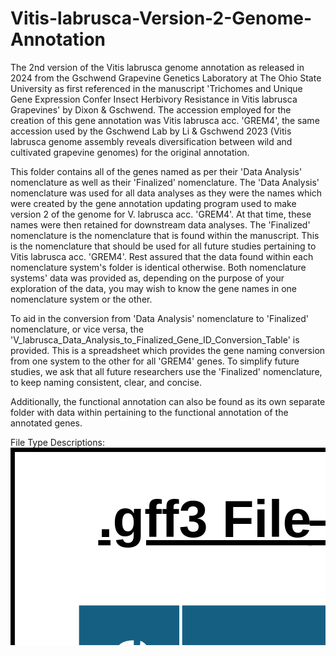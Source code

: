 # Vitis-labrusca-Version-2-Genome-Annotation
The 2nd version of the Vitis labrusca genome annotation as released in 2024 from the Gschwend Grapevine Genetics Laboratory at The Ohio State University as first referenced in the manuscript 'Trichomes and Unique Gene Expression Confer Insect Herbivory Resistance in Vitis labrusca Grapevines' by Dixon & Gschwend.  The accession employed for the creation of this gene annotation was Vitis labrusca acc. 'GREM4', the same accession used by the Gschwend Lab by Li & Gschwend 2023 (Vitis labrusca genome assembly reveals diversification between wild and cultivated grapevine genomes) for the original annotation.

This folder contains all of the genes named as per their 'Data Analysis' nomenclature as well as their 'Finalized' nomenclature.  The 'Data Analysis' nomenclature was used for all data analyses as they were the names which were created by the gene annotation updating program used to make version 2 of the genome for V. labrusca acc. 'GREM4'.  At that time, these names were then retained for downstream data analyses.  The 'Finalized' nomenclature is the nomenclature that is found within the manuscript.  This is the nomenclature that should be used for all future studies pertaining to Vitis labrusca acc. 'GREM4'.  Rest assured that the data found within each nomenclature system's folder is identical otherwise.  Both nomenclature systems' data was provided as, depending on the purpose of your exploration of the data, you may wish to know the gene names in one nomenclature system or the other.

To aid in the conversion from 'Data Analysis' nomenclature to 'Finalized' nomenclature, or vice versa, the 'V_labrusca_Data_Analysis_to_Finalized_Gene_ID_Conversion_Table' is provided.  This is a spreadsheet which provides the gene naming conversion from one system to the other for all 'GREM4' genes.  To simplify future studies, we ask that all future researchers use the 'Finalized' nomenclature, to keep naming consistent, clear, and concise.

Additionally, the functional annotation can also be found as its own separate folder with data within pertaining to the functional annotation of the annotated genes.

File Type Descriptions:
<svg width="6248" height="3912" xmlns="http://www.w3.org/2000/svg" xmlns:xlink="http://www.w3.org/1999/xlink" xml:space="preserve" overflow="hidden"><g transform="translate(58 51)"><rect x="-54.5002" y="-47.4999" width="5727" height="3905" stroke="#000000" stroke-width="6.875" stroke-miterlimit="8" fill="#FFFFFF"/><text font-family="Aptos,Aptos_MSFontService,sans-serif" font-weight="400" font-size="83" transform="matrix(1 0 0 1 82.3841 1045)">1</text><text font-family="Aptos,Aptos_MSFontService,sans-serif" font-weight="400" font-size="83" transform="matrix(1 0 0 1 247.384 1045)">funannotate</text><text font-family="Aptos,Aptos_MSFontService,sans-serif" font-weight="400" font-size="83" transform="matrix(1 0 0 1 742.384 1045)">gene</text><text font-family="Aptos,Aptos_MSFontService,sans-serif" font-weight="400" font-size="83" transform="matrix(1 0 0 1 1402.38 1045)">44511</text><text font-family="Aptos,Aptos_MSFontService,sans-serif" font-weight="400" font-size="83" transform="matrix(1 0 0 1 1732.38 1045)">46363</text><text font-family="Aptos,Aptos_MSFontService,sans-serif" font-weight="400" font-size="83" transform="matrix(1 0 0 1 2062.38 1045)">.</text><text font-family="Aptos,Aptos_MSFontService,sans-serif" font-weight="400" font-size="83" transform="matrix(1 0 0 1 2227.38 1045)">-</text><text font-family="Aptos,Aptos_MSFontService,sans-serif" font-weight="400" font-size="83" transform="matrix(1 0 0 1 2392.38 1045)">.</text><text font-family="Aptos,Aptos_MSFontService,sans-serif" font-weight="400" font-size="83" transform="matrix(1 0 0 1 2557.38 1045)">ID=Vitla_GREM4_1g0.9;</text><text font-family="Aptos,Aptos_MSFontService,sans-serif" font-weight="400" font-size="83" transform="matrix(1 0 0 1 82.3841 1144)">1</text><text font-family="Aptos,Aptos_MSFontService,sans-serif" font-weight="400" font-size="83" transform="matrix(1 0 0 1 247.384 1144)">funannotate</text><text font-family="Aptos,Aptos_MSFontService,sans-serif" font-weight="400" font-size="83" transform="matrix(1 0 0 1 742.384 1144)">mRNA</text><text font-family="Aptos,Aptos_MSFontService,sans-serif" font-weight="400" font-size="83" transform="matrix(1 0 0 1 1402.38 1144)">44511</text><text font-family="Aptos,Aptos_MSFontService,sans-serif" font-weight="400" font-size="83" transform="matrix(1 0 0 1 1732.38 1144)">46363</text><text font-family="Aptos,Aptos_MSFontService,sans-serif" font-weight="400" font-size="83" transform="matrix(1 0 0 1 2062.38 1144)">.</text><text font-family="Aptos,Aptos_MSFontService,sans-serif" font-weight="400" font-size="83" transform="matrix(1 0 0 1 2227.38 1144)">-</text><text font-family="Aptos,Aptos_MSFontService,sans-serif" font-weight="400" font-size="83" transform="matrix(1 0 0 1 2392.38 1144)">.</text><text font-family="Aptos,Aptos_MSFontService,sans-serif" font-weight="400" font-size="83" transform="matrix(1 0 0 1 2557.38 1144)">ID=Vitla_GREM4_1g0.9</text><text font-family="Aptos,Aptos_MSFontService,sans-serif" font-weight="400" font-size="83" transform="matrix(1 0 0 1 3374.36 1144)">-</text><text font-family="Aptos,Aptos_MSFontService,sans-serif" font-weight="400" font-size="83" transform="matrix(1 0 0 1 3397.88 1144)">T1;Parent=Vitla_GREM4_1g0.9;product=hypothetical protein;</text><text font-family="Aptos,Aptos_MSFontService,sans-serif" font-weight="400" font-size="83" transform="matrix(1 0 0 1 82.3841 1243)">1</text><text font-family="Aptos,Aptos_MSFontService,sans-serif" font-weight="400" font-size="83" transform="matrix(1 0 0 1 247.384 1243)">funannotate</text><text font-family="Aptos,Aptos_MSFontService,sans-serif" font-weight="400" font-size="83" transform="matrix(1 0 0 1 742.384 1243)">five_prime_UTR</text><text font-family="Aptos,Aptos_MSFontService,sans-serif" font-weight="400" font-size="83" transform="matrix(1 0 0 1 1402.38 1243)">45862</text><text font-family="Aptos,Aptos_MSFontService,sans-serif" font-weight="400" font-size="83" transform="matrix(1 0 0 1 1732.38 1243)">46363</text><text font-family="Aptos,Aptos_MSFontService,sans-serif" font-weight="400" font-size="83" transform="matrix(1 0 0 1 2062.38 1243)">.</text><text font-family="Aptos,Aptos_MSFontService,sans-serif" font-weight="400" font-size="83" transform="matrix(1 0 0 1 2227.38 1243)">-</text><text font-family="Aptos,Aptos_MSFontService,sans-serif" font-weight="400" font-size="83" transform="matrix(1 0 0 1 2392.38 1243)">.</text><text font-family="Aptos,Aptos_MSFontService,sans-serif" font-weight="400" font-size="83" transform="matrix(1 0 0 1 2557.38 1243)">ID=Vitla_GREM4_1g0.9</text><text font-family="Aptos,Aptos_MSFontService,sans-serif" font-weight="400" font-size="83" transform="matrix(1 0 0 1 3374.36 1243)">-</text><text font-family="Aptos,Aptos_MSFontService,sans-serif" font-weight="400" font-size="83" transform="matrix(1 0 0 1 3397.88 1243)">T1.utr5p1;Parent=Vitla_GREM4_1g0.9</text><text font-family="Aptos,Aptos_MSFontService,sans-serif" font-weight="400" font-size="83" transform="matrix(1 0 0 1 4731.21 1243)">-</text><text font-family="Aptos,Aptos_MSFontService,sans-serif" font-weight="400" font-size="83" transform="matrix(1 0 0 1 4754.73 1243)">T1;</text><text font-family="Aptos,Aptos_MSFontService,sans-serif" font-weight="400" font-size="83" transform="matrix(1 0 0 1 82.3841 1342)">1</text><text font-family="Aptos,Aptos_MSFontService,sans-serif" font-weight="400" font-size="83" transform="matrix(1 0 0 1 247.384 1342)">funannotate</text><text font-family="Aptos,Aptos_MSFontService,sans-serif" font-weight="400" font-size="83" transform="matrix(1 0 0 1 742.384 1342)">exon</text><text font-family="Aptos,Aptos_MSFontService,sans-serif" font-weight="400" font-size="83" transform="matrix(1 0 0 1 1402.38 1342)">45555</text><text font-family="Aptos,Aptos_MSFontService,sans-serif" font-weight="400" font-size="83" transform="matrix(1 0 0 1 1732.38 1342)">46363</text><text font-family="Aptos,Aptos_MSFontService,sans-serif" font-weight="400" font-size="83" transform="matrix(1 0 0 1 2062.38 1342)">.</text><text font-family="Aptos,Aptos_MSFontService,sans-serif" font-weight="400" font-size="83" transform="matrix(1 0 0 1 2227.38 1342)">-</text><text font-family="Aptos,Aptos_MSFontService,sans-serif" font-weight="400" font-size="83" transform="matrix(1 0 0 1 2392.38 1342)">.</text><text font-family="Aptos,Aptos_MSFontService,sans-serif" font-weight="400" font-size="83" transform="matrix(1 0 0 1 2557.38 1342)">ID=Vitla_GREM4_1g0.9</text><text font-family="Aptos,Aptos_MSFontService,sans-serif" font-weight="400" font-size="83" transform="matrix(1 0 0 1 3374.36 1342)">-</text><text font-family="Aptos,Aptos_MSFontService,sans-serif" font-weight="400" font-size="83" transform="matrix(1 0 0 1 3397.88 1342)">T1.exon1;Parent=Vitla_GREM4_1g0.9</text><text font-family="Aptos,Aptos_MSFontService,sans-serif" font-weight="400" font-size="83" transform="matrix(1 0 0 1 4708.34 1342)">-</text><text font-family="Aptos,Aptos_MSFontService,sans-serif" font-weight="400" font-size="83" transform="matrix(1 0 0 1 4731.85 1342)">T1;</text><text font-family="Aptos,Aptos_MSFontService,sans-serif" font-weight="400" font-size="83" transform="matrix(1 0 0 1 82.3841 1441)">1</text><text font-family="Aptos,Aptos_MSFontService,sans-serif" font-weight="400" font-size="83" transform="matrix(1 0 0 1 247.384 1441)">funannotate</text><text font-family="Aptos,Aptos_MSFontService,sans-serif" font-weight="400" font-size="83" transform="matrix(1 0 0 1 742.384 1441)">exon</text><text font-family="Aptos,Aptos_MSFontService,sans-serif" font-weight="400" font-size="83" transform="matrix(1 0 0 1 1402.38 1441)">45367</text><text font-family="Aptos,Aptos_MSFontService,sans-serif" font-weight="400" font-size="83" transform="matrix(1 0 0 1 1732.38 1441)">45452</text><text font-family="Aptos,Aptos_MSFontService,sans-serif" font-weight="400" font-size="83" transform="matrix(1 0 0 1 2062.38 1441)">.</text><text font-family="Aptos,Aptos_MSFontService,sans-serif" font-weight="400" font-size="83" transform="matrix(1 0 0 1 2227.38 1441)">-</text><text font-family="Aptos,Aptos_MSFontService,sans-serif" font-weight="400" font-size="83" transform="matrix(1 0 0 1 2392.38 1441)">.</text><text font-family="Aptos,Aptos_MSFontService,sans-serif" font-weight="400" font-size="83" transform="matrix(1 0 0 1 2557.38 1441)">ID=Vitla_GREM4_1g0.9</text><text font-family="Aptos,Aptos_MSFontService,sans-serif" font-weight="400" font-size="83" transform="matrix(1 0 0 1 3374.36 1441)">-</text><text font-family="Aptos,Aptos_MSFontService,sans-serif" font-weight="400" font-size="83" transform="matrix(1 0 0 1 3397.88 1441)">T1.exon2;Parent=Vitla_GREM4_1g0.9</text><text font-family="Aptos,Aptos_MSFontService,sans-serif" font-weight="400" font-size="83" transform="matrix(1 0 0 1 4708.34 1441)">-</text><text font-family="Aptos,Aptos_MSFontService,sans-serif" font-weight="400" font-size="83" transform="matrix(1 0 0 1 4731.85 1441)">T1;</text><text font-family="Aptos,Aptos_MSFontService,sans-serif" font-weight="400" font-size="83" transform="matrix(1 0 0 1 82.3841 1540)">1</text><text font-family="Aptos,Aptos_MSFontService,sans-serif" font-weight="400" font-size="83" transform="matrix(1 0 0 1 247.384 1540)">funannotate</text><text font-family="Aptos,Aptos_MSFontService,sans-serif" font-weight="400" font-size="83" transform="matrix(1 0 0 1 742.384 1540)">exon</text><text font-family="Aptos,Aptos_MSFontService,sans-serif" font-weight="400" font-size="83" transform="matrix(1 0 0 1 1402.38 1540)">44511</text><text font-family="Aptos,Aptos_MSFontService,sans-serif" font-weight="400" font-size="83" transform="matrix(1 0 0 1 1732.38 1540)">45229</text><text font-family="Aptos,Aptos_MSFontService,sans-serif" font-weight="400" font-size="83" transform="matrix(1 0 0 1 2062.38 1540)">.</text><text font-family="Aptos,Aptos_MSFontService,sans-serif" font-weight="400" font-size="83" transform="matrix(1 0 0 1 2227.38 1540)">-</text><text font-family="Aptos,Aptos_MSFontService,sans-serif" font-weight="400" font-size="83" transform="matrix(1 0 0 1 2392.38 1540)">.</text><text font-family="Aptos,Aptos_MSFontService,sans-serif" font-weight="400" font-size="83" transform="matrix(1 0 0 1 2557.38 1540)">ID=Vitla_GREM4_1g0.9</text><text font-family="Aptos,Aptos_MSFontService,sans-serif" font-weight="400" font-size="83" transform="matrix(1 0 0 1 3374.36 1540)">-</text><text font-family="Aptos,Aptos_MSFontService,sans-serif" font-weight="400" font-size="83" transform="matrix(1 0 0 1 3397.88 1540)">T1.exon3;Parent=Vitla_GREM4_1g0.9</text><text font-family="Aptos,Aptos_MSFontService,sans-serif" font-weight="400" font-size="83" transform="matrix(1 0 0 1 4708.34 1540)">-</text><text font-family="Aptos,Aptos_MSFontService,sans-serif" font-weight="400" font-size="83" transform="matrix(1 0 0 1 4731.85 1540)">T1;</text><text font-family="Aptos,Aptos_MSFontService,sans-serif" font-weight="400" font-size="83" transform="matrix(1 0 0 1 82.3841 1639)">1</text><text font-family="Aptos,Aptos_MSFontService,sans-serif" font-weight="400" font-size="83" transform="matrix(1 0 0 1 247.384 1639)">funannotate</text><text font-family="Aptos,Aptos_MSFontService,sans-serif" font-weight="400" font-size="83" transform="matrix(1 0 0 1 742.384 1639)">three_prime_UTR</text><text font-family="Aptos,Aptos_MSFontService,sans-serif" font-weight="400" font-size="83" transform="matrix(1 0 0 1 1402.38 1639)">44511</text><text font-family="Aptos,Aptos_MSFontService,sans-serif" font-weight="400" font-size="83" transform="matrix(1 0 0 1 1732.38 1639)">44944</text><text font-family="Aptos,Aptos_MSFontService,sans-serif" font-weight="400" font-size="83" transform="matrix(1 0 0 1 2062.38 1639)">.</text><text font-family="Aptos,Aptos_MSFontService,sans-serif" font-weight="400" font-size="83" transform="matrix(1 0 0 1 2227.38 1639)">-</text><text font-family="Aptos,Aptos_MSFontService,sans-serif" font-weight="400" font-size="83" transform="matrix(1 0 0 1 2392.38 1639)">.</text><text font-family="Aptos,Aptos_MSFontService,sans-serif" font-weight="400" font-size="83" transform="matrix(1 0 0 1 2557.38 1639)">ID=Vitla_GREM4_1g0.9</text><text font-family="Aptos,Aptos_MSFontService,sans-serif" font-weight="400" font-size="83" transform="matrix(1 0 0 1 3374.36 1639)">-</text><text font-family="Aptos,Aptos_MSFontService,sans-serif" font-weight="400" font-size="83" transform="matrix(1 0 0 1 3397.88 1639)">T1.utr3p1;Parent=Vitla_GREM4_1g0.9</text><text font-family="Aptos,Aptos_MSFontService,sans-serif" font-weight="400" font-size="83" transform="matrix(1 0 0 1 4731.21 1639)">-</text><text font-family="Aptos,Aptos_MSFontService,sans-serif" font-weight="400" font-size="83" transform="matrix(1 0 0 1 4754.73 1639)">T1;</text><text font-family="Aptos,Aptos_MSFontService,sans-serif" font-weight="400" font-size="83" transform="matrix(1 0 0 1 82.3841 1738)">1</text><text font-family="Aptos,Aptos_MSFontService,sans-serif" font-weight="400" font-size="83" transform="matrix(1 0 0 1 247.384 1738)">funannotate</text><text font-family="Aptos,Aptos_MSFontService,sans-serif" font-weight="400" font-size="83" transform="matrix(1 0 0 1 742.384 1738)">CDS</text><text font-family="Aptos,Aptos_MSFontService,sans-serif" font-weight="400" font-size="83" transform="matrix(1 0 0 1 1402.38 1738)">45555</text><text font-family="Aptos,Aptos_MSFontService,sans-serif" font-weight="400" font-size="83" transform="matrix(1 0 0 1 1732.38 1738)">45861</text><text font-family="Aptos,Aptos_MSFontService,sans-serif" font-weight="400" font-size="83" transform="matrix(1 0 0 1 2062.38 1738)">.</text><text font-family="Aptos,Aptos_MSFontService,sans-serif" font-weight="400" font-size="83" transform="matrix(1 0 0 1 2227.38 1738)">-</text><text font-family="Aptos,Aptos_MSFontService,sans-serif" font-weight="400" font-size="83" transform="matrix(1 0 0 1 2392.38 1738)">0</text><text font-family="Aptos,Aptos_MSFontService,sans-serif" font-weight="400" font-size="83" transform="matrix(1 0 0 1 2557.38 1738)">ID=Vitla_GREM4_1g0.9</text><text font-family="Aptos,Aptos_MSFontService,sans-serif" font-weight="400" font-size="83" transform="matrix(1 0 0 1 3374.36 1738)">-</text><text font-family="Aptos,Aptos_MSFontService,sans-serif" font-weight="400" font-size="83" transform="matrix(1 0 0 1 3397.88 1738)">T1.cds;Parent=Vitla_GREM4_1g0.9</text><text font-family="Aptos,Aptos_MSFontService,sans-serif" font-weight="400" font-size="83" transform="matrix(1 0 0 1 4626.12 1738)">-</text><text font-family="Aptos,Aptos_MSFontService,sans-serif" font-weight="400" font-size="83" transform="matrix(1 0 0 1 4649.63 1738)">T1;</text><text font-family="Aptos,Aptos_MSFontService,sans-serif" font-weight="400" font-size="83" transform="matrix(1 0 0 1 82.3841 1837)">1</text><text font-family="Aptos,Aptos_MSFontService,sans-serif" font-weight="400" font-size="83" transform="matrix(1 0 0 1 247.384 1837)">funannotate</text><text font-family="Aptos,Aptos_MSFontService,sans-serif" font-weight="400" font-size="83" transform="matrix(1 0 0 1 742.384 1837)">CDS</text><text font-family="Aptos,Aptos_MSFontService,sans-serif" font-weight="400" font-size="83" transform="matrix(1 0 0 1 1402.38 1837)">45367</text><text font-family="Aptos,Aptos_MSFontService,sans-serif" font-weight="400" font-size="83" transform="matrix(1 0 0 1 1732.38 1837)">45452</text><text font-family="Aptos,Aptos_MSFontService,sans-serif" font-weight="400" font-size="83" transform="matrix(1 0 0 1 2062.38 1837)">.</text><text font-family="Aptos,Aptos_MSFontService,sans-serif" font-weight="400" font-size="83" transform="matrix(1 0 0 1 2227.38 1837)">-</text><text font-family="Aptos,Aptos_MSFontService,sans-serif" font-weight="400" font-size="83" transform="matrix(1 0 0 1 2392.38 1837)">2</text><text font-family="Aptos,Aptos_MSFontService,sans-serif" font-weight="400" font-size="83" transform="matrix(1 0 0 1 2557.38 1837)">ID=Vitla_GREM4_1g0.9</text><text font-family="Aptos,Aptos_MSFontService,sans-serif" font-weight="400" font-size="83" transform="matrix(1 0 0 1 3374.36 1837)">-</text><text font-family="Aptos,Aptos_MSFontService,sans-serif" font-weight="400" font-size="83" transform="matrix(1 0 0 1 3397.88 1837)">T1.cds;Parent=Vitla_GREM4_1g0.9</text><text font-family="Aptos,Aptos_MSFontService,sans-serif" font-weight="400" font-size="83" transform="matrix(1 0 0 1 4626.12 1837)">-</text><text font-family="Aptos,Aptos_MSFontService,sans-serif" font-weight="400" font-size="83" transform="matrix(1 0 0 1 4649.63 1837)">T1;</text><text font-family="Aptos,Aptos_MSFontService,sans-serif" font-weight="400" font-size="83" transform="matrix(1 0 0 1 82.3841 1936)">1</text><text font-family="Aptos,Aptos_MSFontService,sans-serif" font-weight="400" font-size="83" transform="matrix(1 0 0 1 247.384 1936)">funannotate</text><text font-family="Aptos,Aptos_MSFontService,sans-serif" font-weight="400" font-size="83" transform="matrix(1 0 0 1 742.384 1936)">CDS</text><text font-family="Aptos,Aptos_MSFontService,sans-serif" font-weight="400" font-size="83" transform="matrix(1 0 0 1 1402.38 1936)">44945</text><text font-family="Aptos,Aptos_MSFontService,sans-serif" font-weight="400" font-size="83" transform="matrix(1 0 0 1 1732.38 1936)">45229</text><text font-family="Aptos,Aptos_MSFontService,sans-serif" font-weight="400" font-size="83" transform="matrix(1 0 0 1 2062.38 1936)">.</text><text font-family="Aptos,Aptos_MSFontService,sans-serif" font-weight="400" font-size="83" transform="matrix(1 0 0 1 2227.38 1936)">-</text><text font-family="Aptos,Aptos_MSFontService,sans-serif" font-weight="400" font-size="83" transform="matrix(1 0 0 1 2392.38 1936)">0</text><text font-family="Aptos,Aptos_MSFontService,sans-serif" font-weight="400" font-size="83" transform="matrix(1 0 0 1 2557.38 1936)">ID=Vitla_GREM4_1g0.9</text><text font-family="Aptos,Aptos_MSFontService,sans-serif" font-weight="400" font-size="83" transform="matrix(1 0 0 1 3374.36 1936)">-</text><text font-family="Aptos,Aptos_MSFontService,sans-serif" font-weight="400" font-size="83" transform="matrix(1 0 0 1 3397.88 1936)">T1.cds;Parent=Vitla_GREM4_1g0.9</text><text font-family="Aptos,Aptos_MSFontService,sans-serif" font-weight="400" font-size="83" transform="matrix(1 0 0 1 4626.12 1936)">-</text><text font-family="Aptos,Aptos_MSFontService,sans-serif" font-weight="400" font-size="83" transform="matrix(1 0 0 1 4649.63 1936)">T1;</text><text font-family="Aptos,Aptos_MSFontService,sans-serif" font-weight="700" font-size="83" text-decoration="underline" transform="matrix(1 0 0 1 82.3849 92)">.gff3 File </text><text font-family="Aptos,Aptos_MSFontService,sans-serif" font-weight="700" font-size="83" text-decoration="underline" transform="matrix(1 0 0 1 418.252 92)">–</text><text font-family="Aptos,Aptos_MSFontService,sans-serif" font-weight="700" font-size="83" text-decoration="underline" transform="matrix(1 0 0 1 472.679 92)">The Gene Annotation File</text><path d="M49.3842 199.288 214.384 199.288 214.384 958.288 49.3842 958.288Z" fill="#156082" fill-rule="evenodd"/><path d="M214.384 199.288 709.384 199.288 709.384 958.288 214.384 958.288Z" fill="#156082" fill-rule="evenodd"/><path d="M709.384 199.288 1369.38 199.288 1369.38 958.288 709.384 958.288Z" fill="#156082" fill-rule="evenodd"/><path d="M1369.38 199.288 1666.38 199.288 1666.38 958.288 1369.38 958.288Z" fill="#156082" fill-rule="evenodd"/><path d="M1666.38 199.288 1996.38 199.288 1996.38 958.288 1666.38 958.288Z" fill="#156082" fill-rule="evenodd"/><path d="M1996.38 199.288 2194.38 199.288 2194.38 958.288 1996.38 958.288Z" fill="#156082" fill-rule="evenodd"/><path d="M2194.38 199.288 2359.38 199.288 2359.38 958.288 2194.38 958.288Z" fill="#156082" fill-rule="evenodd"/><path d="M2359.38 199.288 2524.38 199.288 2524.38 958.288 2359.38 958.288Z" fill="#156082" fill-rule="evenodd"/><path d="M2524.38 199.288 5626.38 199.288 5626.38 958.288 2524.38 958.288Z" fill="#156082" fill-rule="evenodd"/><path d="M214.384 196.996 214.384 965.163" stroke="#FFFFFF" stroke-width="4.58333" stroke-linejoin="round" stroke-miterlimit="10" fill="none" fill-rule="evenodd"/><path d="M709.384 196.996 709.384 965.163" stroke="#FFFFFF" stroke-width="4.58333" stroke-linejoin="round" stroke-miterlimit="10" fill="none" fill-rule="evenodd"/><path d="M1369.38 196.996 1369.38 965.163" stroke="#FFFFFF" stroke-width="4.58333" stroke-linejoin="round" stroke-miterlimit="10" fill="none" fill-rule="evenodd"/><path d="M1666.38 196.996 1666.38 965.163" stroke="#FFFFFF" stroke-width="4.58333" stroke-linejoin="round" stroke-miterlimit="10" fill="none" fill-rule="evenodd"/><path d="M1996.38 196.996 1996.38 965.163" stroke="#FFFFFF" stroke-width="4.58333" stroke-linejoin="round" stroke-miterlimit="10" fill="none" fill-rule="evenodd"/><path d="M2194.38 196.996 2194.38 965.163" stroke="#FFFFFF" stroke-width="4.58333" stroke-linejoin="round" stroke-miterlimit="10" fill="none" fill-rule="evenodd"/><path d="M2359.38 196.996 2359.38 965.163" stroke="#FFFFFF" stroke-width="4.58333" stroke-linejoin="round" stroke-miterlimit="10" fill="none" fill-rule="evenodd"/><path d="M2524.38 196.996 2524.38 965.163" stroke="#FFFFFF" stroke-width="4.58333" stroke-linejoin="round" stroke-miterlimit="10" fill="none" fill-rule="evenodd"/><path d="M49.3842 196.996 49.3842 965.163" stroke="#FFFFFF" stroke-width="4.58333" stroke-linejoin="round" stroke-miterlimit="10" fill="none" fill-rule="evenodd"/><path d="M5626.38 196.996 5626.38 965.163" stroke="#FFFFFF" stroke-width="4.58333" stroke-linejoin="round" stroke-miterlimit="10" fill="none" fill-rule="evenodd"/><path d="M47.0925 199.288 5628.68 199.288" stroke="#FFFFFF" stroke-width="4.58333" stroke-linejoin="round" stroke-miterlimit="10" fill="none" fill-rule="evenodd"/><path d="M47.0925 958.288 5628.68 958.288" stroke="#FFFFFF" stroke-width="13.75" stroke-linejoin="round" stroke-miterlimit="10" fill="none" fill-rule="evenodd"/><text fill="#FFFFFF" font-family="Aptos,Aptos_MSFontService,sans-serif" font-weight="700" font-size="99" transform="matrix(6.12323e-17 -1 1 6.12323e-17 4106.99 892)">Attributes</text><text fill="#FFFFFF" font-family="Aptos,Aptos_MSFontService,sans-serif" font-weight="700" font-size="99" transform="matrix(6.12323e-17 -1 1 6.12323e-17 2473.49 892)">Phase</text><text fill="#FFFFFF" font-family="Aptos,Aptos_MSFontService,sans-serif" font-weight="700" font-size="99" transform="matrix(6.12323e-17 -1 1 6.12323e-17 2308.49 892)">Strand</text><text fill="#FFFFFF" font-family="Aptos,Aptos_MSFontService,sans-serif" font-weight="700" font-size="99" transform="matrix(6.12323e-17 -1 1 6.12323e-17 2126.99 892)">Score</text><text fill="#FFFFFF" font-family="Aptos,Aptos_MSFontService,sans-serif" font-weight="700" font-size="99" transform="matrix(6.12323e-17 -1 1 6.12323e-17 1862.99 892)">End Site</text><text fill="#FFFFFF" font-family="Aptos,Aptos_MSFontService,sans-serif" font-weight="700" font-size="99" transform="matrix(6.12323e-17 -1 1 6.12323e-17 1549.49 892)">Start Site</text><text fill="#FFFFFF" font-family="Aptos,Aptos_MSFontService,sans-serif" font-weight="700" font-size="99" transform="matrix(6.12323e-17 -1 1 6.12323e-17 1070.99 892)">Feature Type</text><text fill="#FFFFFF" font-family="Aptos,Aptos_MSFontService,sans-serif" font-weight="700" font-size="99" transform="matrix(6.12323e-17 -1 1 6.12323e-17 434.086 892)">Annotation </text><text fill="#FFFFFF" font-family="Aptos,Aptos_MSFontService,sans-serif" font-weight="700" font-size="99" transform="matrix(6.12323e-17 -1 1 6.12323e-17 553.086 892)">Program</text><text fill="#FFFFFF" font-family="Aptos,Aptos_MSFontService,sans-serif" font-weight="700" font-size="99" transform="matrix(6.12323e-17 -1 1 6.12323e-17 163.486 892)">Chromosome</text><text fill="#467886" font-family="Aptos,Aptos_MSFontService,sans-serif" font-weight="400" font-size="83" text-decoration="underline" transform="matrix(1 0 0 1 3096.24 125)">https://learn.gencore.bio.nyu.edu/ngs</text><text fill="#467886" font-family="Aptos,Aptos_MSFontService,sans-serif" font-weight="400" font-size="83" text-decoration="underline" transform="matrix(1 0 0 1 4444.2 125)">-</text><text fill="#467886" font-family="Aptos,Aptos_MSFontService,sans-serif" font-weight="400" font-size="83" text-decoration="underline" transform="matrix(1 0 0 1 4472.27 125)">file</text><text fill="#467886" font-family="Aptos,Aptos_MSFontService,sans-serif" font-weight="400" font-size="83" text-decoration="underline" transform="matrix(1 0 0 1 4581.12 125)">-</text><text fill="#467886" font-family="Aptos,Aptos_MSFontService,sans-serif" font-weight="400" font-size="83" text-decoration="underline" transform="matrix(1 0 0 1 4609.2 125)">formats/gff3</text><text fill="#467886" font-family="Aptos,Aptos_MSFontService,sans-serif" font-weight="400" font-size="83" text-decoration="underline" transform="matrix(1 0 0 1 5042.62 125)">-</text><text fill="#467886" font-family="Aptos,Aptos_MSFontService,sans-serif" font-weight="400" font-size="83" text-decoration="underline" transform="matrix(1 0 0 1 5070.69 125)">format/</text><path d="M0 2069.34 460.341 2069.34 460.341 2216.39 0 2216.39Z" fill="#CCD2D8" fill-rule="evenodd"/><path d="M460.341 2069.34 5626.38 2069.34 5626.38 2216.39 460.341 2216.39Z" fill="#CCD2D8" fill-rule="evenodd"/><path d="M0 2216.39 460.341 2216.39 460.341 2579.39 0 2579.39Z" fill="#E7EAED" fill-rule="evenodd"/><path d="M460.341 2216.39 5626.38 2216.39 5626.38 2579.39 460.341 2579.39Z" fill="#E7EAED" fill-rule="evenodd"/><path d="M0 2579.39 460.341 2579.39 460.341 2855.56 0 2855.56Z" fill="#CCD2D8" fill-rule="evenodd"/><path d="M460.341 2579.39 5626.38 2579.39 5626.38 2855.56 460.341 2855.56Z" fill="#CCD2D8" fill-rule="evenodd"/><path d="M0 2855.56 460.341 2855.56 460.341 3218.56 0 3218.56Z" fill="#E7EAED" fill-rule="evenodd"/><path d="M460.341 2855.56 5626.38 2855.56 5626.38 3218.56 460.341 3218.56Z" fill="#E7EAED" fill-rule="evenodd"/><path d="M0 3218.56 460.341 3218.56 460.341 3365.62 0 3365.62Z" fill="#CCD2D8" fill-rule="evenodd"/><path d="M460.341 3218.56 5626.38 3218.56 5626.38 3365.62 460.341 3365.62Z" fill="#CCD2D8" fill-rule="evenodd"/><path d="M0 3365.62 460.341 3365.62 460.341 3512.67 0 3512.67Z" fill="#E7EAED" fill-rule="evenodd"/><path d="M460.341 3365.62 5626.38 3365.62 5626.38 3512.67 460.341 3512.67Z" fill="#E7EAED" fill-rule="evenodd"/><path d="M0 3512.67 460.341 3512.67 460.341 3788.84 0 3788.84Z" fill="#CCD2D8" fill-rule="evenodd"/><path d="M460.341 3512.67 5626.38 3512.67 5626.38 3788.84 460.341 3788.84Z" fill="#CCD2D8" fill-rule="evenodd"/><path d="M460.341 2067.05 460.341 3791.13" stroke="#FFFFFF" stroke-width="4.58333" stroke-linejoin="round" stroke-miterlimit="10" fill="none" fill-rule="evenodd"/><path d="M-2.29167 2216.39 5628.68 2216.39" stroke="#FFFFFF" stroke-width="4.58333" stroke-linejoin="round" stroke-miterlimit="10" fill="none" fill-rule="evenodd"/><path d="M-2.29167 2579.39 5628.68 2579.39" stroke="#FFFFFF" stroke-width="4.58333" stroke-linejoin="round" stroke-miterlimit="10" fill="none" fill-rule="evenodd"/><path d="M-2.29167 2855.56 5628.68 2855.56" stroke="#FFFFFF" stroke-width="4.58333" stroke-linejoin="round" stroke-miterlimit="10" fill="none" fill-rule="evenodd"/><path d="M-2.29167 3218.56 5628.68 3218.56" stroke="#FFFFFF" stroke-width="4.58333" stroke-linejoin="round" stroke-miterlimit="10" fill="none" fill-rule="evenodd"/><path d="M-2.29167 3365.62 5628.68 3365.62" stroke="#FFFFFF" stroke-width="4.58333" stroke-linejoin="round" stroke-miterlimit="10" fill="none" fill-rule="evenodd"/><path d="M-2.29167 3512.67 5628.68 3512.67" stroke="#FFFFFF" stroke-width="4.58333" stroke-linejoin="round" stroke-miterlimit="10" fill="none" fill-rule="evenodd"/><path d="M0 2067.05 0 3791.13" stroke="#FFFFFF" stroke-width="4.58333" stroke-linejoin="round" stroke-miterlimit="10" fill="none" fill-rule="evenodd"/><path d="M5626.38 2067.05 5626.38 3791.13" stroke="#FFFFFF" stroke-width="4.58333" stroke-linejoin="round" stroke-miterlimit="10" fill="none" fill-rule="evenodd"/><path d="M-2.29167 2069.34 5628.68 2069.34" stroke="#FFFFFF" stroke-width="4.58333" stroke-linejoin="round" stroke-miterlimit="10" fill="none" fill-rule="evenodd"/><path d="M-2.29167 3788.84 5628.68 3788.84" stroke="#FFFFFF" stroke-width="4.58333" stroke-linejoin="round" stroke-miterlimit="10" fill="none" fill-rule="evenodd"/><g><text font-family="Aptos,Aptos_MSFontService,sans-serif" font-weight="400" font-size="92" transform="matrix(1 0 0 1 493.341 2171)">The full genic region which contains the 3’</text></g><text font-family="Aptos,Aptos_MSFontService,sans-serif" font-weight="400" font-size="92" transform="matrix(1 0 0 1 2134.75 2171)">-</text><text font-family="Aptos,Aptos_MSFontService,sans-serif" font-weight="400" font-size="92" transform="matrix(1 0 0 1 2165.68 2171)">UTR, 5’</text><text font-family="Aptos,Aptos_MSFontService,sans-serif" font-weight="400" font-size="92" transform="matrix(1 0 0 1 2446.41 2171)">-</text><text font-family="Aptos,Aptos_MSFontService,sans-serif" font-weight="400" font-size="92" transform="matrix(1 0 0 1 2477.35 2171)">UTR, exons, and introns.</text><g><text font-family="Aptos,Aptos_MSFontService,sans-serif" font-weight="700" font-size="92" text-decoration="underline" transform="matrix(1 0 0 1 33 2171)">Gene</text></g><g><text font-family="Aptos,Aptos_MSFontService,sans-serif" font-weight="400" font-size="92" transform="matrix(1 0 0 1 493.341 2318)">The </text></g><text font-family="Aptos,Aptos_MSFontService,sans-serif" font-weight="400" font-size="92" transform="matrix(1 0 0 1 654.903 2318)">full length</text><text font-family="Aptos,Aptos_MSFontService,sans-serif" font-weight="400" font-size="92" transform="matrix(1 0 0 1 1066.83 2318)">pre</text><text font-family="Aptos,Aptos_MSFontService,sans-serif" font-weight="400" font-size="92" transform="matrix(1 0 0 1 1196.19 2318)">-</text><text font-family="Aptos,Aptos_MSFontService,sans-serif" font-weight="400" font-size="92" transform="matrix(1 0 0 1 1227.13 2318)">mRNA which is transcribed from the gene (contains 3’</text><text font-family="Aptos,Aptos_MSFontService,sans-serif" font-weight="400" font-size="92" transform="matrix(1 0 0 1 3336.18 2318)">-</text><text font-family="Aptos,Aptos_MSFontService,sans-serif" font-weight="400" font-size="92" transform="matrix(1 0 0 1 3367.11 2318)">UTR, 5’</text><text font-family="Aptos,Aptos_MSFontService,sans-serif" font-weight="400" font-size="92" transform="matrix(1 0 0 1 3647.84 2318)">-</text><text font-family="Aptos,Aptos_MSFontService,sans-serif" font-weight="400" font-size="92" transform="matrix(1 0 0 1 3678.78 2318)">UTR, exons, and introns).  If alternative splicing </text><g><text font-family="Aptos,Aptos_MSFontService,sans-serif" font-weight="400" font-size="92" transform="matrix(1 0 0 1 493.341 2428)">was hypothesized to be possible for the gene, then multiple ‘</text></g><text font-family="Aptos,Aptos_MSFontService,sans-serif" font-weight="400" font-size="92" transform="matrix(1 0 0 1 2862.33 2428)">mRNA’s</text><text font-family="Aptos,Aptos_MSFontService,sans-serif" font-weight="400" font-size="92" transform="matrix(1 0 0 1 3190.7 2428)">would be present in the above list, each representing a </text><g><text font-family="Aptos,Aptos_MSFontService,sans-serif" font-weight="400" font-size="92" transform="matrix(1 0 0 1 493.341 2538)">unique alternatively spliced pre</text></g><text font-family="Aptos,Aptos_MSFontService,sans-serif" font-weight="400" font-size="92" transform="matrix(1 0 0 1 1728 2538)">-</text><text font-family="Aptos,Aptos_MSFontService,sans-serif" font-weight="400" font-size="92" transform="matrix(1 0 0 1 1758.94 2538)">mRNA.</text><g><text font-family="Aptos,Aptos_MSFontService,sans-serif" font-weight="700" font-size="92" text-decoration="underline" transform="matrix(1 0 0 1 33 2318)">mRNA</text></g><g><text font-family="Aptos,Aptos_MSFontService,sans-serif" font-weight="400" font-size="92" transform="matrix(1 0 0 1 493.341 2681)">A stretch of pre</text></g><text font-family="Aptos,Aptos_MSFontService,sans-serif" font-weight="400" font-size="92" transform="matrix(1 0 0 1 1090.82 2681)">-</text><text font-family="Aptos,Aptos_MSFontService,sans-serif" font-weight="400" font-size="92" transform="matrix(1 0 0 1 1121.76 2681)">mRNA sequence that is retained after processing in the mature mRNA.  The exons contain the CDS’s, 5’</text><text font-family="Aptos,Aptos_MSFontService,sans-serif" font-weight="400" font-size="92" transform="matrix(1 0 0 1 5163.94 2681)">-</text><g><text font-family="Aptos,Aptos_MSFontService,sans-serif" font-weight="400" font-size="92" transform="matrix(1 0 0 1 5194.88 2681)">UTR, and </text></g><g><text font-family="Aptos,Aptos_MSFontService,sans-serif" font-weight="400" font-size="92" transform="matrix(1 0 0 1 493.341 2791)">3’</text></g><text font-family="Aptos,Aptos_MSFontService,sans-serif" font-weight="400" font-size="92" transform="matrix(1 0 0 1 566.674 2791)">-</text><text font-family="Aptos,Aptos_MSFontService,sans-serif" font-weight="400" font-size="92" transform="matrix(1 0 0 1 597.611 2791)">UTR.  There are three such stretches in this example.</text><g><text font-family="Aptos,Aptos_MSFontService,sans-serif" font-weight="700" font-size="92" text-decoration="underline" transform="matrix(1 0 0 1 33 2681)">Exon</text></g><g><text font-family="Aptos,Aptos_MSFontService,sans-serif" font-weight="400" font-size="92" transform="matrix(1 0 0 1 493.341 2957)">A stretch of pre</text></g><text font-family="Aptos,Aptos_MSFontService,sans-serif" font-weight="400" font-size="92" transform="matrix(1 0 0 1 1090.82 2957)">-</text><text font-family="Aptos,Aptos_MSFontService,sans-serif" font-weight="400" font-size="92" transform="matrix(1 0 0 1 1121.76 2957)">mRNA sequence that is not retained after processing into mature mRNA.  Not listed in the .gff3 file as per </text><g><text font-family="Aptos,Aptos_MSFontService,sans-serif" font-weight="400" font-size="92" transform="matrix(1 0 0 1 493.341 3067)">standard convention.  Can be deduced by determining what regions of the ‘mRNA’ are not accounted for by 3’</text></g><text font-family="Aptos,Aptos_MSFontService,sans-serif" font-weight="400" font-size="92" transform="matrix(1 0 0 1 4766.68 3067)">-</text><text font-family="Aptos,Aptos_MSFontService,sans-serif" font-weight="400" font-size="92" transform="matrix(1 0 0 1 4797.62 3067)">UTR, 5’</text><text font-family="Aptos,Aptos_MSFontService,sans-serif" font-weight="400" font-size="92" transform="matrix(1 0 0 1 5078.35 3067)">-</text><text font-family="Aptos,Aptos_MSFontService,sans-serif" font-weight="400" font-size="92" transform="matrix(1 0 0 1 5109.28 3067)">UTR, or </text><g><text font-family="Aptos,Aptos_MSFontService,sans-serif" font-weight="400" font-size="92" transform="matrix(1 0 0 1 493.341 3177)">exon.</text></g><g><text font-family="Aptos,Aptos_MSFontService,sans-serif" font-weight="700" font-size="92" text-decoration="underline" transform="matrix(1 0 0 1 33 2957)">Introns</text></g><g><text font-family="Aptos,Aptos_MSFontService,sans-serif" font-weight="400" font-size="92" transform="matrix(1 0 0 1 493.341 3320)">The untranslated region of the mature mRNA at the 3’</text></g><text font-family="Aptos,Aptos_MSFontService,sans-serif" font-weight="400" font-size="92" transform="matrix(1 0 0 1 2577.52 3320)">-</text><text font-family="Aptos,Aptos_MSFontService,sans-serif" font-weight="400" font-size="92" transform="matrix(1 0 0 1 2608.46 3320)">end of the mRNA.  Found within an exon.</text><g><text font-family="Aptos,Aptos_MSFontService,sans-serif" font-weight="700" font-size="92" text-decoration="underline" transform="matrix(1 0 0 1 33 3320)">3’</text></g><text font-family="Aptos,Aptos_MSFontService,sans-serif" font-weight="700" font-size="92" text-decoration="underline" transform="matrix(1 0 0 1 109.198 3320)">-</text><text font-family="Aptos,Aptos_MSFontService,sans-serif" font-weight="700" font-size="92" text-decoration="underline" transform="matrix(1 0 0 1 140.135 3320)">UTR</text><g><text font-family="Aptos,Aptos_MSFontService,sans-serif" font-weight="400" font-size="92" transform="matrix(1 0 0 1 493.341 3467)">The untranslated region of the mature mRNA at the 5’</text></g><text font-family="Aptos,Aptos_MSFontService,sans-serif" font-weight="400" font-size="92" transform="matrix(1 0 0 1 2577.52 3467)">-</text><text font-family="Aptos,Aptos_MSFontService,sans-serif" font-weight="400" font-size="92" transform="matrix(1 0 0 1 2608.46 3467)">end of the mRNA.  Found within an exon.</text><g><text font-family="Aptos,Aptos_MSFontService,sans-serif" font-weight="700" font-size="92" text-decoration="underline" transform="matrix(1 0 0 1 33 3467)">5’</text></g><text font-family="Aptos,Aptos_MSFontService,sans-serif" font-weight="700" font-size="92" text-decoration="underline" transform="matrix(1 0 0 1 109.198 3467)">-</text><text font-family="Aptos,Aptos_MSFontService,sans-serif" font-weight="700" font-size="92" text-decoration="underline" transform="matrix(1 0 0 1 140.135 3467)">UTR</text><g><text font-family="Aptos,Aptos_MSFontService,sans-serif" font-weight="400" font-size="92" transform="matrix(1 0 0 1 493.341 3614)">A stretch of mature mRNA which is translated into the protein.  Found within an exon.  There are three such stretches in this</text></g><g><text font-family="Aptos,Aptos_MSFontService,sans-serif" font-weight="400" font-size="92" transform="matrix(1 0 0 1 493.341 3724)">example.  ‘CDS’s do not contain the 3’</text></g><text font-family="Aptos,Aptos_MSFontService,sans-serif" font-weight="400" font-size="92" transform="matrix(1 0 0 1 1982.42 3724)">-</text><text font-family="Aptos,Aptos_MSFontService,sans-serif" font-weight="400" font-size="92" transform="matrix(1 0 0 1 2013.36 3724)">UTR or 5’</text><text font-family="Aptos,Aptos_MSFontService,sans-serif" font-weight="400" font-size="92" transform="matrix(1 0 0 1 2367.99 3724)">-</text><text font-family="Aptos,Aptos_MSFontService,sans-serif" font-weight="400" font-size="92" transform="matrix(1 0 0 1 2398.93 3724)">UTR.</text><g><text font-family="Aptos,Aptos_MSFontService,sans-serif" font-weight="700" font-size="92" text-decoration="underline" transform="matrix(1 0 0 1 33 3614)">CDS</text></g></g></svg>

